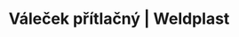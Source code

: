 ---
Filename: "valecek-pritlacny407"
Link: "file:/Users/vinayakpatel/Downloads/www.weldplast.cz/valecek-pritlacny407"
product_name: "Váleček přítlačnýpro celní pásku"
product_id: "Obj. číslo:106.981"
title: "Váleček přítlačný | Weldplast"
product_desc: ""
product_specs: ""
product_downloads: ""
href: ""
p_desc_2: ""
accessories: ""
similar_products: ""
---
